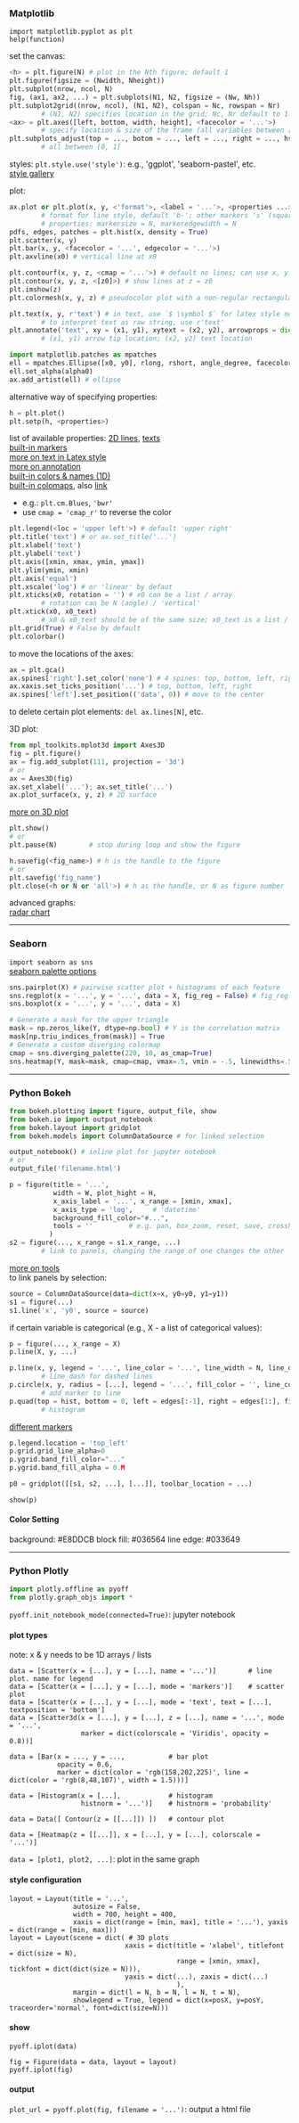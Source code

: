 ### Matplotlib

`import matplotlib.pyplot as plt`  
`help(function)`

set the canvas:
```python
<h> = plt.figure(N) # plot in the Nth figure; default 1
plt.figure(figsize = (Nwidth, Nheight))
plt.subplot(nrow, ncol, N)
fig, (ax1, ax2, ...) = plt.subplots(N1, N2, figsize = (Nw, Nh))
plt.subplot2grid((nrow, ncol), (N1, N2), colspan = Nc, rowspan = Nr)
        # (N1, N2) specifies location in the grid; Nc, Nr default to 1
<ax> = plt.axes([left, bottom, width, height], <facecolor = '...'>)
        # specify location & size of the frame (all variables between [0, 1])  
plt.subplots_adjust(top = ..., botom = ..., left = ..., right = ..., hspace = ..., wspace = ...)
        # all between [0, 1]
```

styles:
`plt.style.use('style')`: e.g., 'ggplot', 'seaborn-pastel', etc.  
[style gallery](https://tonysyu.github.io/raw_content/matplotlib-style-gallery/gallery.html)

plot:
```python
ax.plot or plt.plot(x, y, <'format'>, <label = '...'>, <properties ...>) # label for legend;
        # format for line style, default 'b-'; other markers 's' (square), '^' (triangle), 'o'...
        # properties: markersize = N, markeredgewidth = N
pdfs, edges, patches = plt.hist(x, density = True)
plt.scatter(x, y)
plt.bar(x, y, <facecolor = '...', edgecolor = '...'>)
plt.axvline(x0) # vertical line at x0

plt.contourf(x, y, z, <cmap = '...'>) # default no lines; can use x, y = np.meshgrid(x0, y0) for easy grid generation
plt.contour(x, y, z, <[z0]>) # show lines at z = z0
plt.imshow(z)
plt.colormesh(x, y, z) # pseudocolor plot with a non-regular rectangular grid

plt.text(x, y, r'text') # in text, use `$ \symbol $` for latex style notations
        # to interpret text as raw string, use r'text'
plt.annotate('text', xy = (x1, y1), xytext = (x2, y2), arrowprops = dict(facecolor = '', shrink = N%))
        # (x1, y1) arrow tip location; (x2, y2) text location
```

```python
import matplotlib.patches as mpatches
ell = mpatches.Ellipse([x0, y0], rlong, rshort, angle_degree, facecolor = '...', edgecolor = '...', linewidth = N, ...)
ell.set_alpha(alpha0)
ax.add_artist(ell) # ellipse
```

alternative way of specifying properties:  
```python
h = plt.plot()
plt.setp(h, <properties>)
```
list of available properties: [2D lines](https://matplotlib.org/api/_as_gen/matplotlib.lines.Line2D.html#matplotlib.lines.Line2D), [texts](https://matplotlib.org/users/text_props.html#text-properties)  
[built-in markers](http://matplotlib.org/api/markers_api.html)  
[more on text in Latex style](http://matplotlib.org/users/usetex.html#usetex-tutorial)  
[more on annotation](http://matplotlib.org/users/annotations_guide.html)  
[built-in colors & names (1D)](http://matplotlib.org/2.0.0b4/examples/color/named_colors.html)  
[built-in colomaps](https://matplotlib.org/examples/color/colormaps_reference.html), also [link](http://matplotlib.org/users/colormaps.html)  
* e.g.: `plt.cm.Blues`, `'bwr'`
* use `cmap = 'cmap_r'` to reverse the color

```python
plt.legend(<loc = 'upper left'>) # default 'upper right'
plt.title('text') # or ax.set_title('...')
plt.xlabel('text')
plt.ylabel('text')
plt.axis([xmin, xmax, ymin, ymax])
plt.ylim(ymin, xmin)
plt.axis('equal')
plt.xscale('log') # or 'linear' by defaut
plt.xticks(x0, rotation = '') # x0 can be a list / array
        # rotation can be N (angle) / 'vertical'
plt.xtick(x0, x0_text)
        # x0 & x0_text should be of the same size; x0_text is a list / array of texts
plt.grid(True) # False by default
plt.colorbar()
```

to move the locations of the axes:
```python
ax = plt.gca()
ax.spines['right'].set_color('none') # 4 spines: top, bottom, left, right
ax.xaxis.set_ticks_position('...') # top, bottom, left, right
ax.spines['left'].set_position(('data', 0)) # move to the center
```
to delete certain plot elements: `del ax.lines[N]`, etc.

3D plot:
```python
from mpl_toolkits.mplot3d import Axes3D
fig = plt.figure()
ax = fig.add_subplot(111, projection = '3d')
# or
ax = Axes3D(fig)
ax.set_xlabel('...'); ax.set_title('...')
ax.plot_surface(x, y, z) # 2D surface
```
[more on 3D plot](http://www.scipy-lectures.org/packages/3d_plotting/index.html#mayavi-label)

```python
plt.show()
# or
plt.pause(N)        # stop during loop and show the figure
```

```python
h.savefig(<fig_name>) # h is the handle to the figure
# or
plt.savefig('fig_name')
plt.close(<h or N or 'all'>) # h as the handle, or N as figure number
```

advanced graphs:  
[radar chart](http://matplotlib.org/examples/api/radar_chart.html)

---

### Seaborn

`import seaborn as sns`  
[seaborn palette options](https://seaborn.pydata.org/generated/seaborn.color_palette.html#seaborn.color_palette)

```python
sns.pairplot(X) # pairwise scatter plot + histograms of each feature
sns.regplot(x = '...', y = '...', data = X, fig_reg = False) # fig_reg default True - regression
sns.boxplot(x = '...', y = '...', data = X)
```

```python
# Generate a mask for the upper triangle
mask = np.zeros_like(Y, dtype=np.bool) # Y is the correlation matrix
mask[np.triu_indices_from(mask)] = True
# Generate a custom diverging colormap
cmap = sns.diverging_palette(220, 10, as_cmap=True)
sns.heatmap(Y, mask=mask, cmap=cmap, vmax=.5, vmin = -.5, linewidths=.5, square=True, cbar_kws={"shrink": .5})
```

---

### Python Bokeh

```python
from bokeh.plotting import figure, output_file, show
from bokeh.io import output_notebook
from bokeh.layout import gridplot
from bokeh.models import ColumnDataSource # for linked selection
```

```python
output_notebook() # inline plot for jupyter notebook  
# or
output_file('filename.html')
```

```python
p = figure(title = '...',
           width = W, plot_hight = H,
           x_axis_label = '...', x_range = [xmin, xmax],
           x_axis_type = 'log',     # 'datetime'
           background_fill_color="#...",
           tools = ''         # e.g. pan, box_zoom, reset, save, crosshair, box_select
          )
s2 = figure(..., x_range = s1.x_range, ...)
        # link to panels, changing the range of one changes the other
```
[more on tools](https://bokeh.pydata.org/en/latest/docs/user_guide/tools.html)  
to link panels by selection:
```python
source = ColumnDataSource(data=dict(x=x, y0=y0, y1=y1))
s1 = figure(...)
s1.line('x', 'y0', source = source)
```
if certain variable is categorical (e.g., X - a list of categorical values):
```python
p = figure(..., x_range = X)
p.line(X, y, ...)
```

```python
p.line(x, y, legend = '...', line_color = '...', line_width = N, line_dash = 'N N')
        # line_dash for dashed lines
p.circle(x, y, radius = [...], legend = '...', fill_color = '', line_color = '...', fill_alpha = 0.M, size = N)
        # add marker to line
p.quad(top = hist, bottom = 0, left = edges[:-1], right = edges[1:], fill_color="#...", line_color="#...")
        # histogram
```
[different markers](https://bokeh.pydata.org/en/latest/docs/user_guide/plotting.html#scatter-markers)

```python
p.legend.location = 'top_left'
p.grid.grid_line_alpha=0
p.ygrid.band_fill_color="..."
p.ygrid.band_fill_alpha = 0.M
```

```python
p0 = gridplot([[s1, s2, ...], [...]], toolbar_location = ...)
```

`show(p)`

#### Color Setting
background: #E8DDCB
block fill: #036564
line edge: #033649

---

### Python Plotly

```python
import plotly.offline as pyoff
from plotly.graph_objs import *
```

`pyoff.init_notebook_mode(connected=True)`: jupyter notebook

#### plot types

note: x & y needs to be 1D arrays / lists

```
data = [Scatter(x = [...], y = [...], name = '...')]        # line plot. name for legend
data = [Scatter(x = [...], y = [...], mode = 'markers')]    # scatter plot
data = [Scatter(x = [...], y = [...], mode = 'text', text = [...], textposition = 'bottom']
data = [Scatter3d(x = [...], y = [...], z = [...], name = '...', mode = '...',
                  marker = dict(colorscale = 'Viridis', opacity = 0.8))]
```

```
data = [Bar(x = ..., y = ...,           # bar plot
            opacity = 0.6,
            marker = dict(color = 'rgb(158,202,225)', line = dict(color = 'rgb(8,48,107)', width = 1.5)))]
```

```
data = [Histogram(x = [...],            # histogram
                  histnorm = '...')]    # histnorm = 'probability'
```

```
data = Data([ Contour(z = [[...]]) ])   # contour plot
```

```
data = [Heatmap(z = [[...]], x = [...], y = [...], colorscale = '...')]
```

`data = [plot1, plot2, ...]`: plot in the same graph

#### style configuration

```
layout = Layout(title = '...',
                autosize = False,
                width = 700, height = 400,
                xaxis = dict(range = [min, max], title = '...'), yaxis = dict(range = [min, max]))
layout = Layout(scene = dict( # 3D plots
                             xaxis = dict(title = 'xlabel', titlefont = dict(size = N), 
                                          range = [xmin, xmax], tickfont = dict(dict(size = N))),
                             yaxis = dict(...), zaxis = dict(...)
                                          ),
                margin = dict(l = N, b = N, l = N, t = N),
                showlegend = True, legend = dict(x=posX, y=posY, traceorder='normal', font=dict(size=N)))
```

#### show

`pyoff.iplot(data)`

```
fig = Figure(data = data, layout = layout)
pyoff.iplot(fig)
```

#### output
`plot_url = pyoff.plot(fig, filename = '...')`: output a html file
